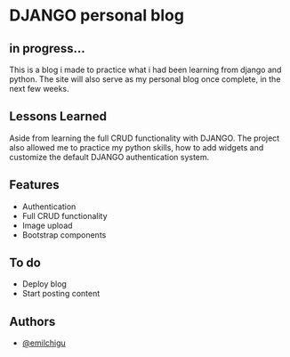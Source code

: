 
# DJANGO personal blog
## in progress...
This is a blog i made to practice what i had been learning from django and python. The site will also serve as my personal blog once complete, in the next few weeks.


## Lessons Learned

Aside from learning the full CRUD functionality with DJANGO. The project also allowed me to practice my python skills, how to add widgets and customize the default DJANGO authentication system.  


## Features

- Authentication
- Full CRUD functionality
- Image upload
- Bootstrap components


## To do
- Deploy blog
- Start posting content
## Authors

- [@emilchigu](https://www.github.com/EmilChigu)

